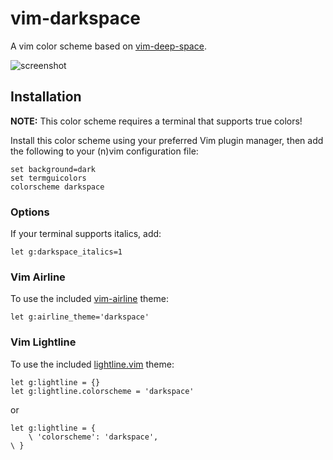 # vim-darkspace
A vim color scheme based on [vim-deep-space](https://github.com/tyrannicaltoucan/vim-deep-space).

![screenshot](https://i.imgur.com/DbXNwRG.png)

## Installation
**NOTE:** This color scheme requires a terminal that supports true colors!

Install this color scheme using your preferred Vim plugin manager, then add the
following to your (n)vim configuration file:
```vim
set background=dark
set termguicolors
colorscheme darkspace
```

### Options
If your terminal supports italics, add:
```vim
let g:darkspace_italics=1
```

### Vim Airline
To use the included [vim-airline](https://github.com/vim-airline/vim-airline) theme:
```vim
let g:airline_theme='darkspace'
```

### Vim Lightline
To use the included [lightline.vim](https://github.com/itchyny/lightline.vim) theme:
```vim
let g:lightline = {}
let g:lightline.colorscheme = 'darkspace'
```
or
```vim
let g:lightline = {
    \ 'colorscheme': 'darkspace',
\ }
```
